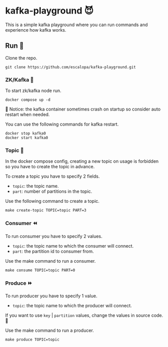 # kafka-playground 😈

This is a simple kafka playground where you can run commands and experience how kafka
works.

## Run 🚀

Clone the repo.

```shell
git clone https://github.com/escalopa/kafka-playground.git
```
### ZK/Kafka 🐼

To start zk/kafka node run.
```shell
docker compose up -d
```

📝 Notice:  the kafka container sometimes crash on startup so consider auto restart when needed.

You can use the following commands for kafka restart.
```shell
docker stop kafka0
docker start kafka0 
```

### Topic 📝

In the docker compose config, creating a new topic on usage is forbidden so you have to create the topic in advance.

To create a topic you have to specify 2 fields.
* `topic`: the topic name.
* `part`: number of partitions in the topic.

Use the following command to create a topic.
```shell
make create-topic TOPIC=topic PART=3
```

### Consumer ⏪

To run consumer you have to specify 2 values.
* `topic`: the topic name to which the consumer will connect.
* `part`: the partition id to consumer from.

Use the make command to run a consumer.
```shell
make consume TOPIC=topic PART=0
```

### Produce ⏩

To run producer you have to specify 1 value.
* `topic`: the topic name to which the producer will connect.

If you want to use `key` | `partition` values, change the values in source code. 🙂

Use the make command to run a producer.
```shell
make produce TOPIC=topic 
```

